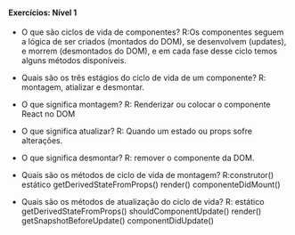 #### Exercícios: Nível 1

- O que são ciclos de vida de componentes?
R:Os componentes seguem a lógica de ser criados (montados do DOM), se desenvolvem (updates), e morrem (desmontados do DOM), e em cada fase desse ciclo temos alguns métodos disponíveis.


- Quais são os três estágios do ciclo de vida de um componente?
R: montagem, atializar e desmontar.

- O que significa montagem?
R: Renderizar ou colocar o componente React no DOM 

- O que significa atualizar?
R: Quando um estado ou props sofre alterações.

- O que significa desmontar?
R: remover  o componente da DOM.

- Quais são os métodos de ciclo de vida de montagem?
R:construtor()
      estático getDerivedStateFromProps()
      render()
      componenteDidMount()

- Quais são os métodos de atualização do ciclo de vida?
R: estático getDerivedStateFromProps()
       shouldComponentUpdate()
       render()
       getSnapshotBeforeUpdate()
       componentDidUpdate()